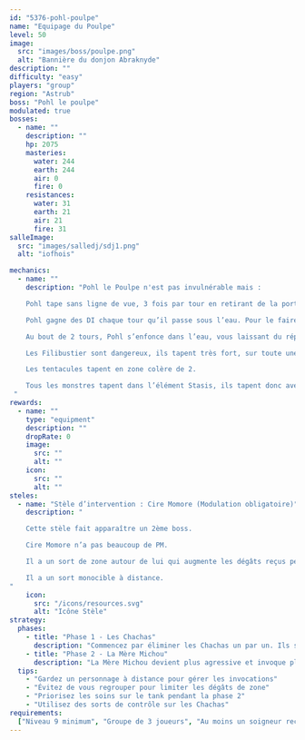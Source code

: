 ```yaml
---
id: "5376-pohl-poulpe"
name: "Equipage du Poulpe"
level: 50
image:
  src: "images/boss/poulpe.png"
  alt: "Bannière du donjon Abraknyde"
description: ""
difficulty: "easy"
players: "group"
region: "Astrub"
boss: "Pohl le poulpe"
modulated: true
bosses:
  - name: ""
    description: ""
    hp: 2075
    masteries:
      water: 244
      earth: 244
      air: 0
      fire: 0
    resistances:
      water: 31
      earth: 21
      air: 21
      fire: 31
salleImage:
  src: "images/salledj/sdj1.png"
  alt: "iofhois"

mechanics:
  - name: ""
    description: "Pohl le Poulpe n'est pas invulnérable mais :

    Pohl tape sans ligne de vue, 3 fois par tour en retirant de la portée. Essayez de retourner vos supports pour qu’ils soient ciblés en priorité par Pohl !

    Pohl gagne des DI chaque tour qu’il passe sous l’eau. Pour le faire surgir, il faut tuer les tentacules. Astuce : dans la salle du boss elles sont des « Invocations », Enutrof ou Osamodas sont donc géniaux pour les tuer.

    Au bout de 2 tours, Pohl s’enfonce dans l’eau, vous laissant du répit. 3 tentacules vont surgir sur une des zones prévues.

    Les Filibustier sont dangereux, ils tapent très fort, sur toute une ligne et à distance. Les Sœurs vous attirent mais ne sont pas dangereuses. Les Bataillard ont un mode berserk sous 50 % HP qui leur permet de taper 2 fois, fort en vol de vie.

    Les tentacules tapent en zone colère de 2.

    Tous les monstres tapent dans l’élément Stasis, ils tapent donc avec leur meilleur élément, et dans votre résistance la plus basse.
 "
rewards:
  - name: ""
    type: "equipment"
    description: ""
    dropRate: 0
    image:
      src: ""
      alt: ""
    icon:
      src: ""
      alt: ""
steles:
  - name: "Stèle d’intervention : Cire Momore (Modulation obligatoire)"
    description: "

    Cette stèle fait apparaître un 2ème boss.

    Cire Momore n’a pas beaucoup de PM.

    Il a un sort de zone autour de lui qui augmente les dégâts reçus permanent.

    Il a un sort monocible à distance.
"
    icon:
      src: "/icons/resources.svg"
      alt: "Icône Stèle"
strategy:
  phases:
    - title: "Phase 1 - Les Chachas"
      description: "Commencez par éliminer les Chachas un par un. Ils sont faibles individuellement mais peuvent être dangereux en groupe. Concentrez vos attaques sur un seul Chacha à la fois."
    - title: "Phase 2 - La Mère Michou"
      description: "La Mère Michou devient plus agressive et invoque plus fréquemment des Chachas. Elle utilise des attaques de zone qui peuvent étourdir. Gardez vos distances et éliminez les Chachas invoqués rapidement."
  tips:
    - "Gardez un personnage à distance pour gérer les invocations"
    - "Évitez de vous regrouper pour limiter les dégâts de zone"
    - "Priorisez les soins sur le tank pendant la phase 2"
    - "Utilisez des sorts de contrôle sur les Chachas"
requirements:
  ["Niveau 9 minimum", "Groupe de 3 joueurs", "Au moins un soigneur recommandé"]
---
```

